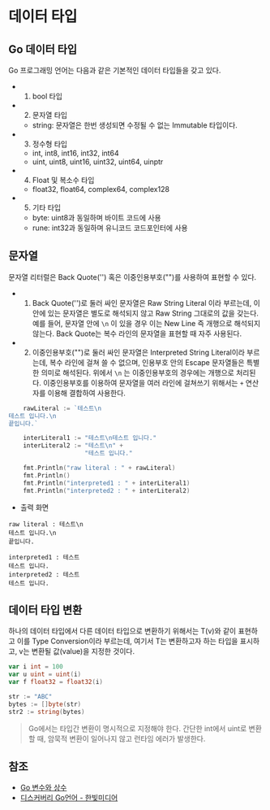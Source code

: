 # 데이터 타입

## Go 데이터 타입

Go 프로그래밍 언어는 다음과 같은 기본적인 데이터 타입들을 갖고 있다.

- 1. bool 타입
- 2. 문자열 타입
  - string: 문자열은 한번 생성되면 수정될 수 없는 Immutable 타입이다.
- 3. 정수형 타입
  - int, int8, int16, int32, int64
  - uint, uint8, uint16, uint32, uint64, uinptr
- 4. Float 및 복소수 타입
  - float32, float64, complex64, complex128
- 5. 기타 타입
  - byte: uint8과 동일하며 바이트 코드에 사용
  - rune: int32과 동일하며 유니코드 코드포인터에 사용

## 문자열

문자열 리터럴은 Back Quote('') 혹은 이중인용부호("")를 사용하여 표현할 수 있다.

- 1. Back Quote('')로 둘러 싸인 문자열은 Raw String Literal 이라 부르는데, 이 안에 있는 문자열은 별도로 해석되지 않고 Raw String 그대로의 값을 갖는다. 예를 들어, 문자열 안에 `\n` 이 있을 경우 이는 New Line 즉 개행으로 해석되지 않는다. Back Quote는 복수 라인의 문자열을 표현할 때 자주 사용된다.
- 2. 이중인용부호("")로 둘러 싸인 문자열은 Interpreted String Literal이라 부르는데, 복수 라인에 걸쳐 쓸 수 없으며, 인용부호 안의 Escape 문자열들은 특별한 의미로 해석된다. 위에서 `\n` 는 이중인용부호의 경우에는 개행으로 처리된다. 이중인용부호를 이용하여 문자열을 여러 라인에 걸쳐쓰기 위해서는 `+` 연산자를 이용해 결합하여 사용한다.

```go
	rawLiteral := `테스트\n
테스트 입니다.\n
끝입니다.`

    interLiteral1 := "테스트\n테스트 입니다."
    interLiteral2 := "테스트\n" +
					 "테스트 입니다."

    fmt.Println("raw literal : " + rawLiteral)
    fmt.Println()
    fmt.Println("interpreted1 : " + interLiteral1)
    fmt.Println("interpreted2 : " + interLiteral2)
```

- 출력 화면

```
raw literal : 테스트\n
테스트 입니다.\n
끝입니다.

interpreted1 : 테스트
테스트 입니다.
interpreted2 : 테스트
테스트 입니다.
```

## 데이터 타입 변환

하나의 데이터 타입에서 다른 데이터 타입으로 변환하기 위해서는 T(v)와 같이 표현하고 이를 Type Conversion이라 부르는데, 여기서 T는 변환하고자 하는 타입을 표시하고, v는 변환될 값(value)을 지정한 것이다. 

```go
var i int = 100
var u uint = uint(i)
var f float32 = float32(i)

str := "ABC"
bytes := []byte(str)
str2 := string(bytes)
```

> Go에서는 타입간 변환이 명시적으로 지정해야 한다. 간단한 int에서 uint로 변환할 때, 암묵적 변환이 일어나지 않고 런타임 에러가 발생한다.


## 참조

- [Go 변수와 상수](http://golang.site/go/article/4-Go-%EB%B3%80%EC%88%98%EC%99%80-%EC%83%81%EC%88%98)
- [디스커버리 Go언어 - 한빛미디어](https://www.hanbit.co.kr/store/books/look.php?p_code=B5279497767)
